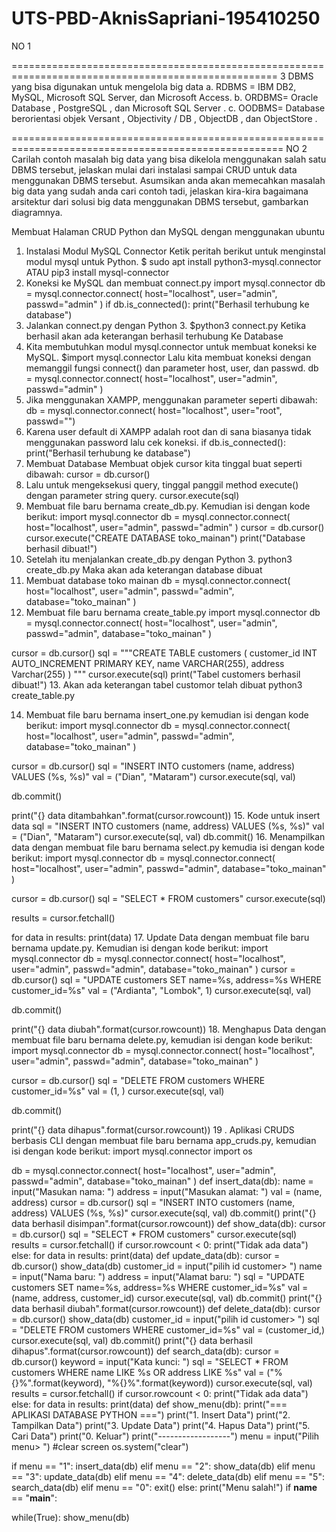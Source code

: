 # UTS-PBD-AknisSapriani-195410250
NO 1

====================================================================================================
3 DBMS yang bisa digunakan untuk mengelola big data
 a. RDBMS = IBM DB2, MySQL, Microsoft SQL Server, dan Microsoft Access.
 b. ORDBMS= Oracle Database , PostgreSQL , dan Microsoft SQL Server .
 c. OODBMS= Database berorientasi objek Versant , Objectivity / DB , ObjectDB , dan ObjectStore .
 
=====================================================================================================
NO 2 
Carilah contoh masalah big data yang bisa dikelola menggunakan salah satu DBMS tersebut, jelaskan mulai dari instalasi sampai CRUD 
untuk data menggunakan DBMS tersebut. Asumsikan anda akan memecahkan masalah big data yang sudah anda cari contoh tadi, 
jelaskan kira-kira bagaimana arsitektur dari solusi big data menggunakan DBMS tersebut, gambarkan diagramnya.

Membuat Halaman CRUD Python dan MySQL dengan menggunakan ubuntu
1. Instalasi Modul MySQL Connector
   Ketik peritah berikut untuk menginstal modul mysql untuk Python.
   $ sudo apt install python3-mysql.connector ATAU pip3 install mysql-connector
2. Koneksi ke MySQL dan membuat connect.py
import mysql.connector
db = mysql.connector.connect(
  host="localhost",
  user="admin",
  passwd="admin"
)
if db.is_connected():
  print("Berhasil terhubung ke database")
3. Jalankan connect.py dengan Python 3.
   $python3 connect.py
   Ketika berhasil akan ada keterangan berhasil terhubung Ke Database
4. Kita membutuhkan modul mysql.connector untuk membuat koneksi ke MySQL.
   $import mysql.connector
    Lalu kita membuat koneksi dengan memanggil fungsi connect() dan parameter host, user, dan passwd.
db = mysql.connector.connect(
  host="localhost",
  user="admin",
  passwd="admin"
)
5. Jika menggunakan XAMPP, menggunakan parameter seperti dibawah:
db = mysql.connector.connect(
  host="localhost",
  user="root",
  passwd="")
6. Karena user default di XAMPP adalah root dan di sana biasanya tidak menggunakan password lalu cek koneksi.
if db.is_connected():
  print("Berhasil terhubung ke database")
7. Membuat Database
Membuat objek cursor kita tinggal buat seperti dibawah:
cursor = db.cursor()
8. Lalu untuk mengeksekusi query, tinggal panggil method execute() dengan parameter string query.
cursor.execute(sql)
9. Membuat file baru bernama create_db.py. Kemudian isi dengan kode berikut:
import mysql.connector
db = mysql.connector.connect(
  host="localhost",
  user="admin",
  passwd="admin"
)
cursor = db.cursor()
cursor.execute("CREATE DATABASE toko_mainan")
print("Database berhasil dibuat!")
10. Setelah itu menjalankan create_db.py dengan Python 3.
python3 create_db.py
Maka akan ada keterangan database dibuat
11. Membuat database toko mainan
db = mysql.connector.connect(
  host="localhost",
  user="admin",
  passwd="admin",
  database="toko_mainan"
)
12. Membuat file baru bernama create_table.py
import mysql.connector
db = mysql.connector.connect(
  host="localhost",
  user="admin",
  passwd="admin",
  database="toko_mainan"
)

cursor = db.cursor()
sql = """CREATE TABLE customers (
  customer_id INT AUTO_INCREMENT PRIMARY KEY,
  name VARCHAR(255),
  address Varchar(255)
)
"""
cursor.execute(sql)
print("Tabel customers berhasil dibuat!")
13. Akan ada keterangan tabel customor telah dibuat
python3 create_table.py

14. Membuat file baru bernama insert_one.py kemudian isi dengan kode berikut:
import mysql.connector
db = mysql.connector.connect(
  host="localhost",
  user="admin",
  passwd="admin",
  database="toko_mainan"
)

cursor = db.cursor()
sql = "INSERT INTO customers (name, address) VALUES (%s, %s)"
val = ("Dian", "Mataram")
cursor.execute(sql, val)

db.commit()

print("{} data ditambahkan".format(cursor.rowcount))
15. Kode untuk insert data 
sql = "INSERT INTO customers (name, address) VALUES (%s, %s)"
val = ("Dian", "Mataram")
cursor.execute(sql, val)
db.commit()
16. Menampilkan data dengan membuat file baru bernama select.py kemudia isi dengan kode berikut:
import mysql.connector
db = mysql.connector.connect(
  host="localhost",
  user="admin",
  passwd="admin",
  database="toko_mainan"
)

cursor = db.cursor()
sql = "SELECT * FROM customers"
cursor.execute(sql)

results = cursor.fetchall()

for data in results:
  print(data)
17. Update Data dengan membuat file baru bernama update.py. Kemudian isi dengan kode berikut:
import mysql.connector
db = mysql.connector.connect(
  host="localhost",
  user="admin",
  passwd="admin",
  database="toko_mainan"
)
cursor = db.cursor()
sql = "UPDATE customers SET name=%s, address=%s WHERE customer_id=%s"
val = ("Ardianta", "Lombok", 1)
cursor.execute(sql, val)

db.commit()

print("{} data diubah".format(cursor.rowcount))
18. Menghapus Data dengan membuat file baru bernama delete.py, kemudian isi dengan kode berikut:
import mysql.connector
db = mysql.connector.connect(
  host="localhost",
  user="admin",
  passwd="admin",
  database="toko_mainan"
)

cursor = db.cursor()
sql = "DELETE FROM customers WHERE customer_id=%s"
val = (1, )
cursor.execute(sql, val)

db.commit()

print("{} data dihapus".format(cursor.rowcount))
19 . Aplikasi CRUDS berbasis CLI dengan membuat file baru bernama app_cruds.py, kemudian isi dengan kode berikut:
import mysql.connector
import os

db = mysql.connector.connect(
  host="localhost",
  user="admin",
  passwd="admin",
  database="toko_mainan"
)
def insert_data(db):
  name = input("Masukan nama: ")
  address = input("Masukan alamat: ")
  val = (name, address)
  cursor = db.cursor()
  sql = "INSERT INTO customers (name, address) VALUES (%s, %s)"
  cursor.execute(sql, val)
  db.commit()
  print("{} data berhasil disimpan".format(cursor.rowcount))
def show_data(db):
  cursor = db.cursor()
  sql = "SELECT * FROM customers"
  cursor.execute(sql)
  results = cursor.fetchall()
  if cursor.rowcount < 0:
    print("Tidak ada data")
  else:
    for data in results:
      print(data)
def update_data(db):
  cursor = db.cursor()
  show_data(db)
  customer_id = input("pilih id customer> ")
  name = input("Nama baru: ")
  address = input("Alamat baru: ")
  sql = "UPDATE customers SET name=%s, address=%s WHERE customer_id=%s"
  val = (name, address, customer_id)
  cursor.execute(sql, val)
  db.commit()
  print("{} data berhasil diubah".format(cursor.rowcount))
def delete_data(db):
  cursor = db.cursor()
  show_data(db)
  customer_id = input("pilih id customer> ")
  sql = "DELETE FROM customers WHERE customer_id=%s"
  val = (customer_id,)
  cursor.execute(sql, val)
  db.commit()
  print("{} data berhasil dihapus".format(cursor.rowcount))
def search_data(db):
  cursor = db.cursor()
  keyword = input("Kata kunci: ")
  sql = "SELECT * FROM customers WHERE name LIKE %s OR address LIKE %s"
  val = ("%{}%".format(keyword), "%{}%".format(keyword))
  cursor.execute(sql, val)
  results = cursor.fetchall()
  if cursor.rowcount < 0:
    print("Tidak ada data")
  else:
    for data in results:
      print(data)
def show_menu(db):
  print("=== APLIKASI DATABASE PYTHON ===")
  print("1. Insert Data")
  print("2. Tampilkan Data")
  print("3. Update Data")
  print("4. Hapus Data")
  print("5. Cari Data")
  print("0. Keluar")
  print("------------------")
  menu = input("Pilih menu> ")
  #clear screen
  os.system("clear")

  if menu == "1":
    insert_data(db)
  elif menu == "2":
    show_data(db)
  elif menu == "3":
    update_data(db)
  elif menu == "4":
    delete_data(db)
  elif menu == "5":
    search_data(db)
  elif menu == "0":
    exit()
  else:
    print("Menu salah!")
if __name__ == "__main__":

  while(True):
    show_menu(db)
